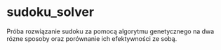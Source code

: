 # sudoku_solver
Próba rozwiązanie sudoku za pomocą algorytmu genetycznego na dwa rózne sposoby oraz porównanie ich efektywności ze sobą. 
